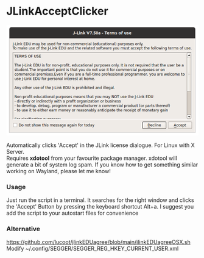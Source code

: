 # JLinkAcceptClicker

![JLink](JLink.png)

Automatically clicks 'Accept' in the JLink license dialogue. For Linux with X Server.  
Requires **xdotool** from your favourite package manager. xdotool will generate a bit of system log spam. 
If you know how to get something similar working on Wayland, please let me know!

### Usage
Just run the script in a terminal. It searches for the right window and clicks the 'Accept' Button by pressing the keyboard shortcut Alt+a. I suggest you add the script to your autostart files for convenience

### Alternative
https://github.com/lucoot/jlinkEDUagree/blob/main/jlinkEDUagreeOSX.sh
Modify ~/.config/SEGGER/SEGGER_REG_HKEY_CURRENT_USER.xml
